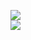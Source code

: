 [![](https://img.shields.io/badge/Made%20With-Github%20Spray-lightgrey.svg?style=for-the-badge&logo=github)](https://github.com/Annihil/github-spray#2682)  
[![](https://i.imgur.com/2DrTn0Z.gif)](https://github.com/Annihil/github-spray)